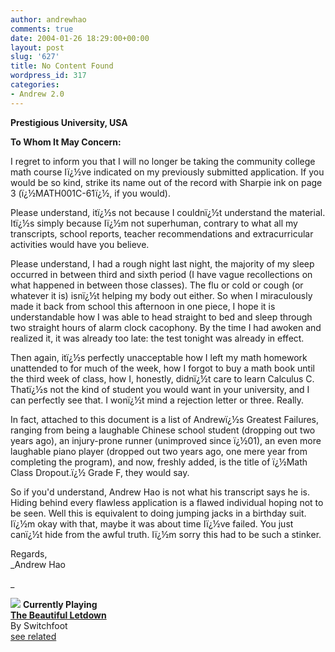 ```yaml
---
author: andrewhao
comments: true
date: 2004-01-26 18:29:00+00:00
layout: post
slug: '627'
title: No Content Found
wordpress_id: 317
categories:
- Andrew 2.0
---
```


**Prestigious University, USA**




**To Whom It May Concern:**







I regret to inform
you that I will no longer be taking the community college math course
Iï¿½ve indicated on my previously submitted application. If you would be
so kind, strike its name out of the record with Sharpie ink on page 3
(ï¿½MATH001C-61ï¿½, if you would). 







Please understand,
itï¿½s not because I couldnï¿½t understand the material. Itï¿½s simply
because Iï¿½m not superhuman, contrary to what all my transcripts, school
reports, teacher recommendations and extracurricular activities would
have you believe.







Please understand, I
had a rough night last night, the majority of my sleep occurred in
between third and sixth period (I have vague recollections on what
happened in between those classes). The flu or cold or cough (or
whatever it is) isnï¿½t helping my body out either. So when I
miraculously made it back from school this afternoon in one piece, I
hope it is understandable how I was able to head straight to bed and
sleep through two straight hours of alarm clock cacophony. By the time
I had awoken and realized it, it was already too late: the test tonight
was already in effect.







Then again, itï¿½s
perfectly unacceptable how I left my math homework unattended to for
much of the week, how I forgot to buy a math book until the third week
of class, how I, honestly, didnï¿½t care to learn Calculus C. Thatï¿½s not
the kind of student you would want in your university, and I can
perfectly see that. I wonï¿½t mind a rejection letter or three. Really.







In fact, attached to
this document is a list of Andrewï¿½s Greatest Failures, ranging from
being a laughable Chinese school student (dropping out two years ago),
an injury-prone runner (unimproved since ï¿½01), an even more laughable
piano player (dropped out two years ago, one mere year from completing
the program), and now, freshly added, is the title of ï¿½Math Class
Dropout.ï¿½ Grade F, they would say.







So if you'd understand, Andrew Hao is not
what his transcript says he is. Hiding behind every flawless
application is a flawed individual hoping not to be seen. Well this is
equivalent to doing jumping jacks in a birthday suit. Iï¿½m okay with
that, maybe it was about time Iï¿½ve failed. You just canï¿½t hide from the
awful truth. Iï¿½m sorry this had to be such a stinker.  
  
Regards,  
_Andrew Hao  

  

_

[![](http://images.amazon.com/images/P/B000089IYW.01.THUMBZZZ.jpg)](/Amazon/Click.aspx?asin=B000089IYW&user=378399)
**Currently Playing**  
[**The Beautiful Letdown**](/Amazon/Click.aspx?asin=B000089IYW&user=378399)  
By  Switchfoot  
[see related](/Amazon/Click.aspx?asin=B000089IYW&user=378399&related=1)
